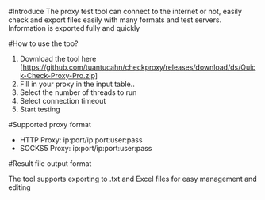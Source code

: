 #Introduce
The proxy test tool can connect to the internet or not, easily check and export files easily with many formats and test servers.
Information is exported fully and quickly

#How to use the too?

1. Download the tool here [https://github.com/tuantucahn/checkproxy/releases/download/ds/Quick-Check-Proxy-Pro.zip]
2. Fill in your proxy in the input table..
3. Select the number of threads to run
4. Select connection timeout
5. Start testing

#Supported proxy format

- HTTP Proxy: ip:port/ip:port:user:pass
- SOCKS5 Proxy: ip:port/ip:port:user:pass

#Result file output format

The tool supports exporting to .txt and Excel files for easy management and editing
